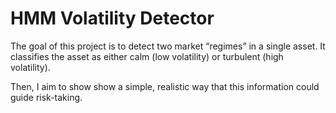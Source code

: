 # HMM Volatility Detector

The goal of this project is to detect two market “regimes” in a single asset. It classifies the asset as either calm (low volatility) or turbulent (high volatility).

Then, I aim to show show a simple, realistic way that this information could guide risk-taking.
